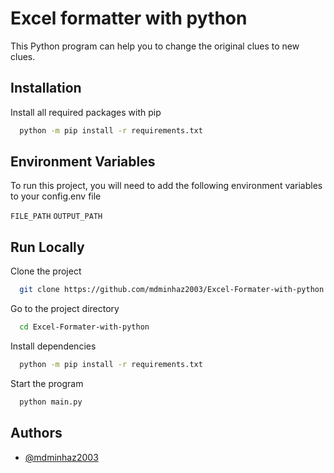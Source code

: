 
# Excel formatter with python

This Python program can help you to change the original clues to new clues.


## Installation

Install all required packages with pip

```bash
  python -m pip install -r requirements.txt
```
    
## Environment Variables

To run this project, you will need to add the following environment variables to your config.env file

`FILE_PATH`
`OUTPUT_PATH`


## Run Locally

Clone the project

```bash
  git clone https://github.com/mdminhaz2003/Excel-Formater-with-python.git
```

Go to the project directory

```bash
  cd Excel-Formater-with-python
```

Install dependencies

```bash
  python -m pip install -r requirements.txt
```

Start the program

```bash
  python main.py
```


## Authors

- [@mdminhaz2003](https://www.github.com/mdminhaz2003)

